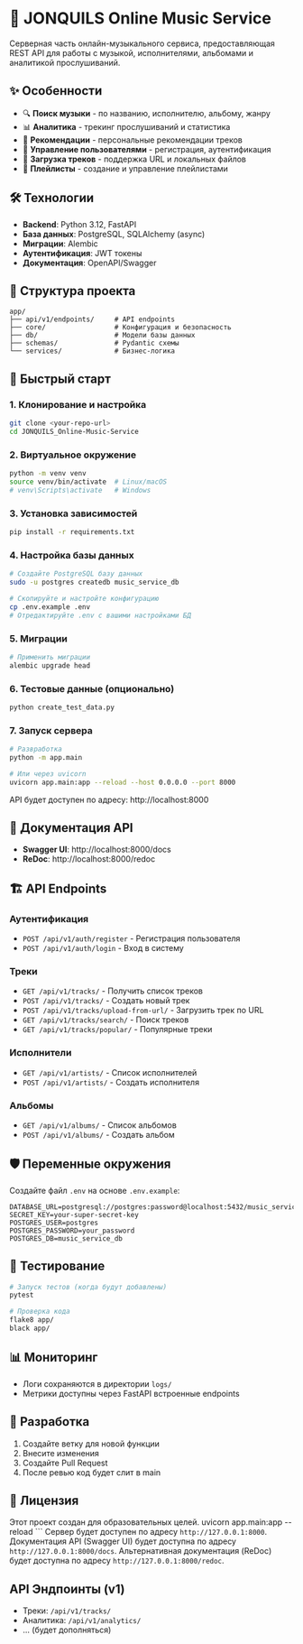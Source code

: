 # 🎵 JONQUILS Online Music Service

Серверная часть онлайн-музыкального сервиса, предоставляющая REST API для работы с музыкой, исполнителями, альбомами и аналитикой прослушиваний.

## ✨ Особенности

- 🔍 **Поиск музыки** - по названию, исполнителю, альбому, жанру
- 📊 **Аналитика** - трекинг прослушиваний и статистика
- 🎯 **Рекомендации** - персональные рекомендации треков
- 👤 **Управление пользователями** - регистрация, аутентификация
- 📁 **Загрузка треков** - поддержка URL и локальных файлов
- 🎵 **Плейлисты** - создание и управление плейлистами

## 🛠 Технологии

- **Backend**: Python 3.12, FastAPI
- **База данных**: PostgreSQL, SQLAlchemy (async)
- **Миграции**: Alembic  
- **Аутентификация**: JWT токены
- **Документация**: OpenAPI/Swagger

## 📁 Структура проекта

```
app/
├── api/v1/endpoints/     # API endpoints
├── core/                 # Конфигурация и безопасность
├── db/                   # Модели базы данных
├── schemas/              # Pydantic схемы
└── services/             # Бизнес-логика
```

## 🚀 Быстрый старт

### 1. Клонирование и настройка

```bash
git clone <your-repo-url>
cd JONQUILS_Online-Music-Service
```

### 2. Виртуальное окружение

```bash
python -m venv venv
source venv/bin/activate  # Linux/macOS
# venv\Scripts\activate   # Windows
```

### 3. Установка зависимостей

```bash
pip install -r requirements.txt
```

### 4. Настройка базы данных

```bash
# Создайте PostgreSQL базу данных
sudo -u postgres createdb music_service_db

# Скопируйте и настройте конфигурацию
cp .env.example .env
# Отредактируйте .env с вашими настройками БД
```

### 5. Миграции

```bash
# Применить миграции
alembic upgrade head
```

### 6. Тестовые данные (опционально)

```bash
python create_test_data.py
```

### 7. Запуск сервера

```bash
# Развработка
python -m app.main

# Или через uvicorn
uvicorn app.main:app --reload --host 0.0.0.0 --port 8000
```

API будет доступен по адресу: http://localhost:8000

## 📖 Документация API

- **Swagger UI**: http://localhost:8000/docs
- **ReDoc**: http://localhost:8000/redoc

## 🏗 API Endpoints

### Аутентификация
- `POST /api/v1/auth/register` - Регистрация пользователя
- `POST /api/v1/auth/login` - Вход в систему

### Треки
- `GET /api/v1/tracks/` - Получить список треков
- `POST /api/v1/tracks/` - Создать новый трек
- `POST /api/v1/tracks/upload-from-url/` - Загрузить трек по URL
- `GET /api/v1/tracks/search/` - Поиск треков
- `GET /api/v1/tracks/popular/` - Популярные треки

### Исполнители
- `GET /api/v1/artists/` - Список исполнителей  
- `POST /api/v1/artists/` - Создать исполнителя

### Альбомы
- `GET /api/v1/albums/` - Список альбомов
- `POST /api/v1/albums/` - Создать альбом

## 🛡 Переменные окружения

Создайте файл `.env` на основе `.env.example`:

```env
DATABASE_URL=postgresql://postgres:password@localhost:5432/music_service_db
SECRET_KEY=your-super-secret-key
POSTGRES_USER=postgres
POSTGRES_PASSWORD=your_password  
POSTGRES_DB=music_service_db
```

## 🧪 Тестирование

```bash
# Запуск тестов (когда будут добавлены)
pytest

# Проверка кода
flake8 app/
black app/
```

## 📊 Мониторинг

- Логи сохраняются в директории `logs/`
- Метрики доступны через FastAPI встроенные endpoints

## 🤝 Разработка

1. Создайте ветку для новой функции
2. Внесите изменения  
3. Создайте Pull Request
4. После ревью код будет слит в main

## 📝 Лицензия

Этот проект создан для образовательных целей.
    uvicorn app.main:app --reload
    ```
    Сервер будет доступен по адресу `http://127.0.0.1:8000`.
    Документация API (Swagger UI) будет доступна по адресу `http://127.0.0.1:8000/docs`.
    Альтернативная документация (ReDoc) будет доступна по адресу `http://127.0.0.1:8000/redoc`.

## API Эндпоинты (v1)

*   Треки: `/api/v1/tracks/`
*   Аналитика: `/api/v1/analytics/`
*   ... (будет дополняться) 